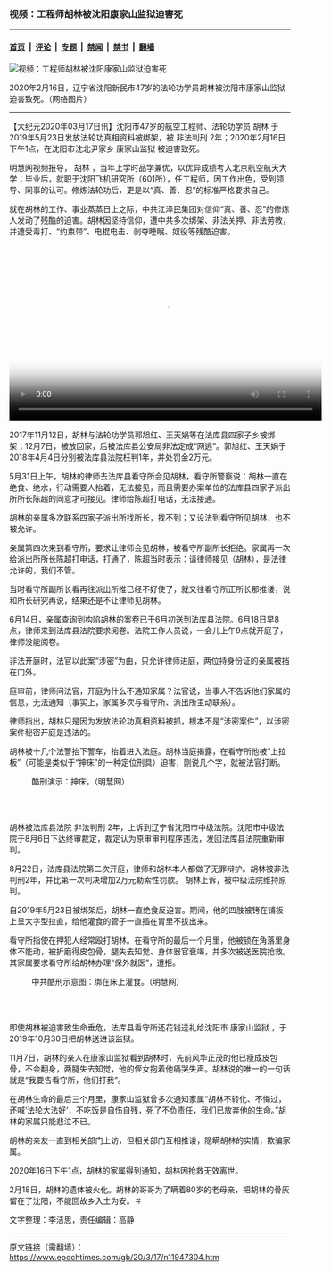 ### 视频：工程师胡林被沈阳康家山监狱迫害死

---

#### [首页](../../../..?n11947304) &nbsp;|&nbsp; [评论](../../../../../epoch-comment?n11947304) &nbsp;|&nbsp; [专题](../../../../../epoch-special?n11947304) &nbsp;|&nbsp; [禁闻](../../../../../epoch-news?n11947304) &nbsp;|&nbsp; [禁书](../../../../../books?n11947304) &nbsp;|&nbsp; [翻墙](https://github.com/gfw-breaker/nogfw/blob/master/README.md?n11947304)


<div><img alt="视频：工程师胡林被沈阳康家山监狱迫害死" class="attachment-djy_600_400 size-djy_600_400 wp-post-image" src="https://i.epochtimes.com/assets/uploads/2020/03/2009-11-26-kangjiashan-600x400.jpg"/>
<div class="caption">
 <p>
  2020年2月16日，辽宁省沈阳新民市47岁的法轮功学员胡林被沈阳市康家山监狱迫害致死。（网络图片）
 </p>
</div></div><hr/><div class="post_content" id="artbody" itemprop="articleBody">
 <!-- article content begin -->
 <p style="text-align: left;">
  【大纪元2020年03月17日讯】沈阳市47岁的航空工程师、法轮功学员
  <ok href="https://www.epochtimes.com/gb/tag/%E8%83%A1%E6%9E%97.html">
   胡林
  </ok>
  于2019年5月23日发放法轮功真相资料被绑架，被
  <ok href="https://www.epochtimes.com/gb/tag/%E9%9D%9E%E6%B3%95%E5%88%A4%E5%88%91.html">
   非法判刑
  </ok>
  2年；2020年2月16日下午1点，在沈阳市沈北尹家乡
  <ok href="https://www.epochtimes.com/gb/tag/%E5%BA%B7%E5%AE%B6%E5%B1%B1%E7%9B%91%E7%8B%B1.html">
   康家山监狱
  </ok>
  被迫害致死。
 </p>
 <p>
  明慧网视频报导，
  <ok href="https://www.epochtimes.com/gb/tag/%E8%83%A1%E6%9E%97.html">
   胡林
  </ok>
  ，当年上学时品学兼优，以优异成绩考入北京航空航天大学；毕业后，就职于沈阳飞机研究所（601所），任工程师，因工作出色，受到领导、同事的认可。修炼法轮功后，更是以“真、善、忍”的标准严格要求自己。
 </p>
 <p>
  就在胡林的工作、事业蒸蒸日上之际，中共江泽民集团对信仰“真、善、忍”的修炼人发动了残酷的迫害。胡林因坚持信仰，遭中共多次绑架、非法关押、非法劳教，并遭受毒打、“约束带”、电棍电击、剥夺睡眠、奴役等残酷迫害。
 </p>
 <p>
  <center>
   <div class="wp-video" style="width: 560px;">
    <!--[if lt IE 9]><script>document.createElement('video');</script><![endif]-->
    <video class="wp-video-shortcode" controls="controls" height="316" id="video-11947304-1" poster="https://i.epochtimes.com/assets/uploads/2020/03/ec1cc29090991317ebde3c470ed76b79.png" preload="metadata" width="560">
     <source src="https://i.epochtimes.com/assets/uploads/2020/03/Hulin_360p.mp4?_=1" type="video/mp4"/>
     <ok href="https://i.epochtimes.com/assets/uploads/2020/03/Hulin_360p.mp4">
      https://i.epochtimes.com/assets/uploads/2020/03/Hulin_360p.mp4
     </ok>
    </video>
   </div>
  </center>
 </p>
 <p style="text-align: left;">
  2017年11月12日，胡林与法轮功学员郭旭红、王天娲等在法库县四家子乡被绑架；12月7日，被放回家，后被法库县公安局非法定成“网逃”。郭旭红、王天娲于2018年4月4日分别被法库县法院枉判1年，并处罚金2万元。
 </p>
 <p style="text-align: left;">
  5月31日上午，胡林的律师去法库县看守所会见胡林，看守所警察说：胡林一直在绝食、绝水，行动需要人抬着，无法接见，而且需要办案单位的法库县四家子派出所所长陈超的同意才可接见。律师给陈超打电话，无法接通。
 </p>
 <p style="text-align: left;">
  胡林的亲属多次联系四家子派出所找所长，找不到；又设法到看守所见胡林，也不被允许。
 </p>
 <p style="text-align: left;">
  亲属第四次来到看守所，要求让律师会见胡林，被看守所副所长拒绝。家属再一次给派出所所长陈超打电话，打通了，陈超当时表示：请律师接见（胡林），是法律允许的，我们不管。
 </p>
 <p style="text-align: left;">
  当时看守所副所长看再往派出所推已经不好使了，就又往看守所正所长那推诿，说和所长研究再说，结果还是不让律师见胡林。
 </p>
 <p>
  6月14日，亲属查询到构陷胡林的案卷已于6月初送到法库县法院。6月18日早8点，律师来到法库县法院要求阅卷。法院工作人员说，一会儿上午9点就开庭了，律师没能阅卷。
 </p>
 <p>
  非法开庭时，法官以此案“涉密”为由，只允许律师进庭，两位持身份证的亲属被挡在门外。
 </p>
 <p>
  庭审前，律师问法官，开庭为什么不通知家属？法官说，当事人不告诉他们家属的信息，无法通知（事实上，家属多次与看守所、派出所主动联系）。
 </p>
 <p>
  律师指出，胡林只是因为发放法轮功真相资料被抓，根本不是“涉密案件”，以涉密案件秘密开庭是违法的。
 </p>
 <p>
  胡林被十几个法警抬下警车，抬着进入法庭。胡林当庭揭露，在看守所他被“上拉板”（可能是类似于“抻床”的一种定位刑具）迫害，刚说几个字，就被法官打断。
 </p>
 <figure aria-describedby="caption-attachment-11947328" class="wp-caption aligncenter" id="attachment_11947328" style="width: 280px">
  <ok href="https://i.epochtimes.com/assets/uploads/2020/03/2010-6-5-minghui-chinese-torture-205938-0-ss.jpg" target="_blank">
   <img alt="" class="size-full wp-image-11947328" src="https://i.epochtimes.com/assets/uploads/2020/03/2010-6-5-minghui-chinese-torture-205938-0-ss.jpg"/>
  </ok>
  <br/><figcaption class="wp-caption-text" id="caption-attachment-11947328">
   酷刑演示：抻床。（明慧网）
  </figcaption><br/>
 </figure><br/>
 <p>
  胡林被法库县法院
  <ok href="https://www.epochtimes.com/gb/tag/%E9%9D%9E%E6%B3%95%E5%88%A4%E5%88%91.html">
   非法判刑
  </ok>
  2年，上诉到辽宁省沈阳市中级法院。沈阳市中级法院于8月6日下达终审裁定，裁定认为原审审判程序违法，发回法库县法院重新审判。
 </p>
 <p>
  8月22日，法库县法院第二次开庭，律师和胡林本人都做了无罪辩护。胡林被非法判刑2年，并比第一次判决增加2万元勒索性罚款。 胡林上诉，被中级法院维持原判。
 </p>
 <p>
  自2019年5月23日被绑架后，胡林一直绝食反迫害。期间，他的四肢被铐在铺板上呈大字型拉直，给他灌食的管子一直插在胃里不拔出来。
 </p>
 <p>
  看守所指使在押犯人经常殴打胡林。在看守所的最后一个月里，他被锁在角落里身体不能动，被折磨得皮包骨，腿失去知觉、身体器官衰竭，并多次被送医院抢救。其家属要求看守所给胡林办理“保外就医”，遭拒。
 </p>
 <figure aria-describedby="caption-attachment-11947337" class="wp-caption aligncenter" id="attachment_11947337" style="width: 345px">
  <ok href="https://i.epochtimes.com/assets/uploads/2020/03/2015-1-15-minghui-kuxing-shanghai-01.jpg" target="_blank">
   <img alt="" class="wp-image-11947337" src="https://i.epochtimes.com/assets/uploads/2020/03/2015-1-15-minghui-kuxing-shanghai-01-600x429.jpg"/>
  </ok>
  <br/><figcaption class="wp-caption-text" id="caption-attachment-11947337">
   中共酷刑示意图：绑在床上灌食。（明慧网）
  </figcaption><br/>
 </figure><br/>
 <p>
  即使胡林被迫害致生命垂危，法库县看守所还花钱送礼给沈阳市
  <ok href="https://www.epochtimes.com/gb/tag/%E5%BA%B7%E5%AE%B6%E5%B1%B1%E7%9B%91%E7%8B%B1.html">
   康家山监狱
  </ok>
  ，于2019年10月30日把胡林送进该监狱。
 </p>
 <p>
  11月7日，胡林的亲人在康家山监狱看到胡林时，先前风华正茂的他已瘦成皮包骨，不会翻身，两腿失去知觉，他的侄女抱着他痛哭失声。胡林说的唯一的一句话就是“我要告看守所，他们打我”。
 </p>
 <p>
  在胡林生命的最后三个月里，康家山监狱曾多次通知家属“胡林不转化、不悔过，还喊‘法轮大法好’，不吃饭是自伤自残，死了不负责任，我们已放弃他的生命。”胡林的家属只能悲泣不已。
 </p>
 <p>
  胡林的亲友一直到相关部门上访，但相关部门互相推诿，隐瞒胡林的实情，欺骗家属。
 </p>
 <p>
  2020年16日下午1点，胡林的家属得到通知，胡林因抢救无效离世。
 </p>
 <p>
  2月18日，胡林的遗体被火化。胡林的哥哥为了瞒着80岁的老母亲，把胡林的骨灰留在了沈阳，不能回故乡入土为安。＃
 </p>
 <p>
  文字整理：李洁思，责任编辑：高静
 </p>
 <!-- article content end -->
 <div id="below_article_ad">
 </div>
</div>


---

原文链接（需翻墙）：https://www.epochtimes.com/gb/20/3/17/n11947304.htm